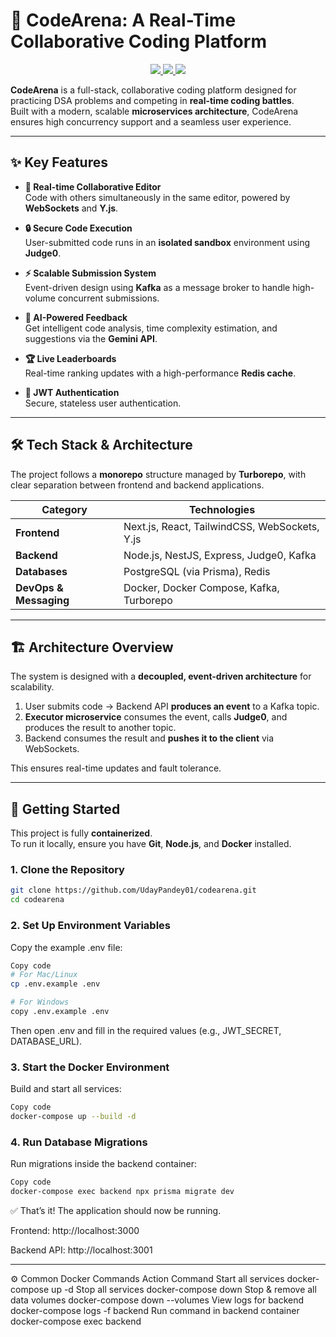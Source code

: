 # 🚀 CodeArena: A Real-Time Collaborative Coding Platform

<p align="center">
  <a href="https://github.com/UdayPandey01/codearena/stargazers">
    <img src="https://img.shields.io/github/stars/UdayPandey01/codearena?style=for-the-badge&logo=github&color=f5e0dc&logoColor=f5e0dc&labelColor=302d41" />
  </a>
  <a href="https://github.com/UdayPandey01/codearena/forks">
    <img src="https://img.shields.io/github/forks/UdayPandey01/codearena?style=for-the-badge&logo=github&color=cba6f7&logoColor=cba6f7&labelColor=302d41" />
  </a>
  <img src="https://img.shields.io/github/license/UdayPandey01/codearena?style=for-the-badge&logo=github&color=f2cdcd&logoColor=f2cdcd&labelColor=302d41" />
</p>

**CodeArena** is a full-stack, collaborative coding platform designed for practicing DSA problems and competing in **real-time coding battles**.  
Built with a modern, scalable **microservices architecture**, CodeArena ensures high concurrency support and a seamless user experience.

---

## ✨ Key Features

- **📝 Real-time Collaborative Editor**  
  Code with others simultaneously in the same editor, powered by **WebSockets** and **Y.js**.

- **🔒 Secure Code Execution**  
  User-submitted code runs in an **isolated sandbox** environment using **Judge0**.

- **⚡ Scalable Submission System**  
  Event-driven design using **Kafka** as a message broker to handle high-volume concurrent submissions.

- **🤖 AI-Powered Feedback**  
  Get intelligent code analysis, time complexity estimation, and suggestions via the **Gemini API**.

- **🏆 Live Leaderboards**  
  Real-time ranking updates with a high-performance **Redis cache**.

- **🔑 JWT Authentication**  
  Secure, stateless user authentication.

---

## 🛠️ Tech Stack & Architecture

The project follows a **monorepo** structure managed by **Turborepo**, with clear separation between frontend and backend applications.

| Category   | Technologies |
|------------|--------------|
| **Frontend** | Next.js, React, TailwindCSS, WebSockets, Y.js |
| **Backend**  | Node.js, NestJS, Express, Judge0, Kafka |
| **Databases** | PostgreSQL (via Prisma), Redis |
| **DevOps & Messaging** | Docker, Docker Compose, Kafka, Turborepo |

---

## 🏗️ Architecture Overview

The system is designed with a **decoupled, event-driven architecture** for scalability.

1. User submits code → Backend API **produces an event** to a Kafka topic.  
2. **Executor microservice** consumes the event, calls **Judge0**, and produces the result to another topic.  
3. Backend consumes the result and **pushes it to the client** via WebSockets.  

This ensures real-time updates and fault tolerance.

---

## 🚀 Getting Started

This project is fully **containerized**.  
To run it locally, ensure you have **Git**, **Node.js**, and **Docker** installed.

### 1. Clone the Repository
```bash
git clone https://github.com/UdayPandey01/codearena.git
cd codearena
```

### 2. Set Up Environment Variables
Copy the example .env file:

```bash
Copy code
# For Mac/Linux
cp .env.example .env

# For Windows
copy .env.example .env
```
Then open .env and fill in the required values (e.g., JWT_SECRET, DATABASE_URL).

### 3. Start the Docker Environment
Build and start all services:

```bash
Copy code
docker-compose up --build -d
```

### 4. Run Database Migrations
Run migrations inside the backend container:

```bash
Copy code
docker-compose exec backend npx prisma migrate dev
```
✅ That’s it! The application should now be running.

Frontend: http://localhost:3000

Backend API: http://localhost:3001

---

⚙️ Common Docker Commands
Action	Command
Start all services	docker-compose up -d
Stop all services	docker-compose down
Stop & remove all data volumes	docker-compose down --volumes
View logs for backend	docker-compose logs -f backend
Run command in backend container	docker-compose exec backend <command>